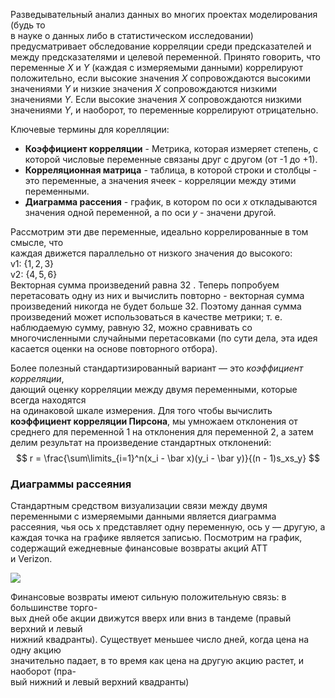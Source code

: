 Разведывательный анализ данных во многих проектах моделирования (будь то  
в науке о данных либо в статистическом исследовании) предусматривает обследование корреляции среди предсказателей и между предсказателями и целевой переменной. Принято говорить, что переменные $X$ и $Y$ (каждая с измеряемыми данными) коррелируют положительно, если высокие значения $X$ сопровождаются высокими значениями $Y$ и низкие значения $X$ сопровождаются низкими значениями $Y$. Если высокие значения $X$ сопровождаются низкими значениями $Y$, и наоборот, то переменные коррелируют отрицательно.

Ключевые термины для корелляции:
* **Коэффициент корреляции** - Метрика, которая измеряет степень, с которой числовые переменные связаны друг с другом (от -1 до +1).
* **Корреляционная матрица** - таблица, в которой строки и столбцы - это переменные, а значения ячеек - корреляции между этими переменными.
* **Диаграмма рассения** - график, в котором по оси $x$ откладываются значения одной переменной, а по оси $y$ - значени другой.

Рассмотрим эти две переменные, идеально коррелированные в том смысле, что  
каждая движется параллельно от низкого значения до высокого:  
v1: $\{1, 2, 3\}$  
v2: $\{4, 5, 6\}$  
Векторная сумма произведений равна 32 . Теперь попробуем перетасовать одну из них и вычислить повторно - векторная сумма произведений никогда не будет больше 32. Поэтому данная сумма произведений может использоваться в качестве метрики; т. е. наблюдаемую сумму, равную 32, можно сравнивать со многочисленными случайными перетасовками (по сути дела, эта идея касается оценки на основе повторного отбора).

Более полезный стандартизированный вариант — это *коэффициент корреляции*,  
дающий оценку корреляции между двумя переменными, которые всегда находятся  
на одинаковой шкале измерения. Для того чтобы вычислить **коэффициент корреляции Пирсона**, мы умножаем отклонения от среднего для переменной 1 на отклонения для переменной 2, а затем делим результат на произведение стандартных отклонений:
$$
r = \frac{\sum\limits_{i=1}^n(x_i - \bar x)(y_i - \bar y)}{(n - 1)s_xs_y}
$$
### Диаграммы рассеяния

Стандартным средством визуализации связи между двумя переменными с измеряемыми данными является диаграмма рассеяния, чья ось x представляет одну переменную, ось y — другую, а каждая точка на графике является записью. Посмотрим на график, содержащий ежедневные финансовые возвраты акций ATT  
и Verizon.

<img src="https://i.imgur.com/Wk5FDQc.png">

Финансовые возвраты имеют сильную положительную связь: в большинстве торго-  
вых дней обе акции движутся вверх или вниз в тандеме (правый верхний и левый  
нижний квадранты). Существует меньшее число дней, когда цена на одну акцию  
значительно падает, в то время как цена на другую акцию растет, и наоборот (пра-  
вый нижний и левый верхний квадранты)